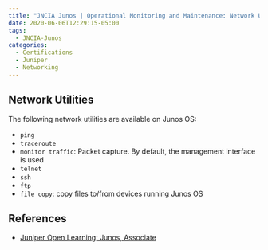 ```yaml
---
title: "JNCIA Junos | Operational Monitoring and Maintenance: Network Utilities"
date: 2020-06-06T12:29:15-05:00
tags:
  - JNCIA-Junos
categories:
  - Certifications
  - Juniper
  - Networking
---
```

## Network Utilities

The following network utilities are available on Junos OS:

* `ping`
* `traceroute`
* `monitor traffic`: Packet capture. By default, the management interface is used
* `telnet`
* `ssh`
* `ftp`
* `file copy`: copy files to/from devices running Junos OS

## References

* [Juniper Open Learning: Junos, Associate](https://cloud.contentraven.com/junosgenius/learningpath-detail/1004/3/0/1)
